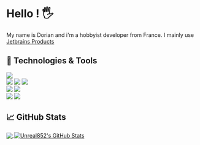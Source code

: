<!-- This is based on https://github.com/MartinHeinz/MartinHeinz -->

# Hello ! 🖐️

My name is Dorian and i'm a hobbyist developer from France.
I mainly use [Jetbrains Products](https://www.jetbrains.com/)

## 🔧 Technologies & Tools
[![](https://img.shields.io/badge/OS-Windows-informational?style=flat&logo=Windows&logoColor=white&color=dodgerblue)](https://www.microsoft.com/fr-fr/windows)  
[![](https://img.shields.io/badge/Editor-Jetbrains_Rider-informational?style=flat&logo=rider&logoColor=white&color=red)](https://www.jetbrains.com/rider/)
[![](https://img.shields.io/badge/Editor-Jetbrains_IntelliJ_IDEA-informational?style=flat&logo=intellij-idea&logoColor=white&color=2596be)](https://www.jetbrains.com/idea/)
[![](https://img.shields.io/badge/Editor-Jetbrains_DataGrip-informational?style=flat&logo=datagrip&logoColor=white&color=green)](https://www.jetbrains.com/datagrip/)  
[![](https://img.shields.io/badge/Code-CSharp-informational?style=flat&logo=csharp&logoColor=white&color=darkgreen)](https://dotnet.microsoft.com/)
[![](https://img.shields.io/badge/Code-Java-informational?style=flat&logo=java&logoColor=white&color=d3265b)](https://www.java.com/)  
[![](https://img.shields.io/badge/Tools-SQLite-informational?style=flat&logo=sqlite&logoColor=white&color=26bed3)](https://sqlite.org/)
[![](https://img.shields.io/badge/Tools-Jetbains_Space-informational?style=flat&logo=jetbrains&logoColor=white&color=26bed3)](https://www.jetbrains.com/space/)

## &#x1f4c8; GitHub Stats
<a href="https://github.com/Unreal852/Unreal852">
  <img align="center" src="https://github-readme-stats.vercel.app/api/top-langs/?username=Unreal852&title_color=ffffff&text_color=c9cacc&icon_color=2bbc8a&bg_color=1d1f21&langs_count=3" />
</a>
<a href="https://github.com/Unreal852/Unreal852">
  <img align="center" src="https://github-readme-stats.vercel.app/api?username=Unreal852&show_icons=true&line_height=27&count_private=true&title_color=ffffff&text_color=c9cacc&icon_color=2bbc8a&bg_color=1d1f21" alt="Unreal852's GitHub Stats" />
</a>
